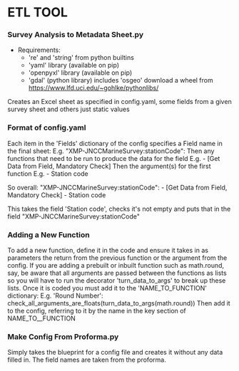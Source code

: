 # ETL TOOL

### Survey Analysis to Metadata Sheet.py

- Requirements:
    - 're' and 'string' from python builtins
    - 'yaml' library (available on pip)
    - 'openpyxl' library (available on pip)
    - 'gdal' (python library) includes 'osgeo' download a wheel from https://www.lfd.uci.edu/~gohlke/pythonlibs/

Creates an Excel sheet as specified in config.yaml, some fields from a given survey sheet and others just static values

### Format of config.yaml

Each item in the 'Fields' dictionary of the config specifies a Field name in the final sheet:
E.g.
  "XMP-JNCCMarineSurvey:stationCode":
Then any functions that need to be run to produce the data for the field
E.g.
    - [Get Data from Field, Mandatory Check]
Then the argument(s) for the first function
E.g.
    - Station code

So overall:
"XMP-JNCCMarineSurvey:stationCode":
    - [Get Data from Field, Mandatory Check]
    - Station code

This takes the field 'Station code', checks it's not empty and puts that in the field "XMP-JNCCMarineSurvey:stationCode"


### Adding a New Function

To add a new function, define it in the code and ensure it takes in as parameters the return from the previous function or the argument from the config.
If you are adding a prebuilt or inbuilt function such as math.round, say, be aware that all arguments are passed between the functions as lists so you will have to run the decorator 'turn_data_to_args' to break up these lists.
Once it is coded you must add it to the 'NAME_TO_FUNCTION' dictionary:
E.g.
'Round Number':  check_all_arguments_are_floats(turn_data_to_args(math.round))
Then add it to the config, referring to it by the name in the key section of NAME_TO__FUNCTION


### Make Config From Proforma.py

Simply takes the blueprint for a config file and creates it without any data filled in.
The field names are taken from the proforma.